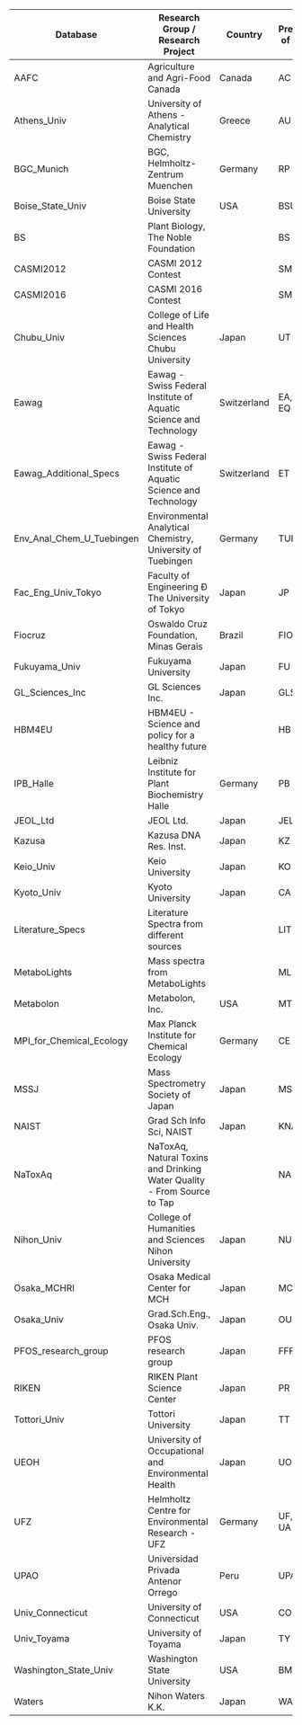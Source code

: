 | Database                  | Research Group / Research Project                                       | Country     | Prefix of ID |
|---------------------------|-------------------------------------------------------------------------|-------------|--------------|
| AAFC                      | Agriculture and Agri-Food Canada                                        | Canada      | AC           |
| Athens_Univ               | University of Athens - Analytical Chemistry                             | Greece      | AU           |
| BGC_Munich                | BGC, Helmholtz-Zentrum Muenchen                                         | Germany     | RP           |
| Boise_State_Univ          | Boise State University                                                  | USA         | BSU          |
| BS                        | Plant Biology, The Noble Foundation                                     |             | BS           |
| CASMI2012                 | CASMI 2012 Contest                                                      |             | SM           |
| CASMI2016                 | CASMI 2016 Contest                                                      |             | SM           |
| Chubu_Univ                | College of Life and Health Sciences Chubu University                    | Japan       | UT           |
| Eawag                     | Eawag - Swiss Federal Institute of Aquatic Science and Technology       | Switzerland | EA, EQ       |
| Eawag_Additional_Specs    | Eawag - Swiss Federal Institute of Aquatic Science and Technology       | Switzerland | ET           |
| Env_Anal_Chem_U_Tuebingen | Environmental Analytical Chemistry, University of Tuebingen             | Germany     | TUE          |
| Fac_Eng_Univ_Tokyo        | Faculty of Engineering Đ The University of Tokyo                        | Japan       | JP           |
| Fiocruz                   | Oswaldo Cruz Foundation, Minas Gerais                                   | Brazil      | FIO          |
| Fukuyama_Univ             | Fukuyama University                                                     | Japan       | FU           |
| GL_Sciences_Inc           | GL Sciences Inc.                                                        | Japan       | GLS          |
| HBM4EU                    | HBM4EU - Science and policy for a healthy future                        |             | HB           |
| IPB_Halle                 | Leibniz Institute for Plant Biochemistry Halle                          | Germany     | PB           |
| JEOL_Ltd                  | JEOL Ltd.                                                               | Japan       | JEL          |
| Kazusa                    | Kazusa DNA Res. Inst.                                                   | Japan       | KZ           |
| Keio_Univ                 | Keio University                                                         | Japan       | KO           |
| Kyoto_Univ                | Kyoto University                                                        | Japan       | CA           |
| Literature_Specs          | Literature Spectra from different sources                               |             | LIT          |
| MetaboLights              | Mass spectra from MetaboLights                                          |             | ML           |
| Metabolon                 | Metabolon, Inc.                                                         | USA         | MT           |
| MPI_for_Chemical_Ecology  | Max Planck Institute for Chemical Ecology                               | Germany     | CE           |
| MSSJ                      | Mass Spectrometry Society of Japan                                      | Japan       | MSJ          |
| NAIST                     | Grad Sch Info Sci, NAIST                                                | Japan       | KNA          |
| NaToxAq                   | NaToxAq, Natural Toxins and Drinking Water Quality - From Source to Tap |             | NA           |
| Nihon_Univ                | College of Humanities and Sciences Nihon University                     | Japan       | NU           |
| Osaka_MCHRI               | Osaka Medical Center for MCH                                            | Japan       | MCH          |
| Osaka_Univ                | Grad.Sch.Eng., Osaka Univ.                                              | Japan       | OUF          |
| PFOS_research_group       | PFOS research group                                                     | Japan       | FFF          |
| RIKEN                     | RIKEN Plant Science Center                                              | Japan       | PR           |
| Tottori_Univ              | Tottori University                                                      | Japan       | TT           |
| UEOH                      | University of Occupational and Environmental Health                     | Japan       | UO           |
| UFZ                       | Helmholtz Centre for Environmental Research  - UFZ                      | Germany     | UF, UA       |
| UPAO                      | Universidad Privada Antenor Orrego                                      | Peru        | UPA          |
| Univ_Connecticut          | University of Connecticut                                               | USA         | CO           |
| Univ_Toyama               | University of Toyama                                                    | Japan       | TY           |
| Washington_State_Univ     | Washington State University                                             | USA         | BML          |
| Waters                    | Nihon Waters K.K.                                                       | Japan       | WA           |